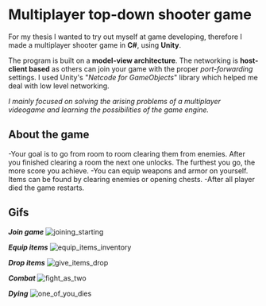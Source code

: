 # Multiplayer top-down shooter game 

For my thesis I wanted to try out myself at game developing, therefore I made
a multiplayer shooter game in **C#**, using **Unity**.

The program is built on a **model-view architecture**. The networking is **host-client based** as others can join your game with the proper *port-forwarding*
settings. I used Unity's "*Netcode for GameObjects*" library which helped me deal with low level networking.

*I mainly focused on solving the arising problems of a multiplayer videogame and
learning the possibilities of the game engine.*

## About the game
-Your goal is to go from room to room clearing them from enemies. After you finished clearing a room the next one unlocks. The furthest you go, the more score you achieve.
-You can equip weapons and armor on yourself. Items can be found by clearing enemies or opening chests.
-After all player died the game restarts. 

## Gifs
**_Join game_**
![joining_starting](https://user-images.githubusercontent.com/43759583/181918200-57960108-c656-4421-96c4-db94c564f083.gif)

**_Equip items_**
![equip_items_inventory](https://user-images.githubusercontent.com/43759583/181918210-21c5dbd3-5768-4709-89fc-39df14c359c9.gif)

**_Drop items_**
![give_items_drop](https://user-images.githubusercontent.com/43759583/181918232-3ec88487-329c-4c8e-bf9c-0ce31a341e93.gif)

**_Combat_**
![fight_as_two](https://user-images.githubusercontent.com/43759583/181918278-05d82339-9dd9-4166-aa89-e34bf3fbb124.gif)

**_Dying_**
![one_of_you_dies](https://user-images.githubusercontent.com/43759583/181918316-117f7b36-ea8d-40a1-8e79-857655d1382f.gif)

